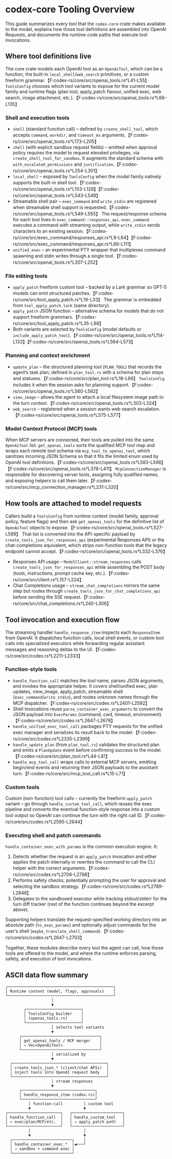 # codex-core Tooling Overview

This guide summarizes every tool that the `codex-core` crate makes available to
the model, explains how those tool definitions are assembled into OpenAI
Requests, and documents the runtime code paths that execute tool invocations.

## Where tool definitions live

The core crate models each OpenAI tool as an `OpenAiTool`, which can be a
function, the built-in `local_shell`/`web_search` primitives, or a custom
freeform grammar.【F:codex-rs/core/src/openai_tools.rs†L41-L55】 `ToolsConfig`
chooses which tool variants to expose for the current model family and runtime
flags (plan tool, apply_patch flavour, unified exec, web search, image
attachment, etc.).【F:codex-rs/core/src/openai_tools.rs†L66-L135】

### Shell and execution tools

* `shell` (standard function call) – defined by `create_shell_tool`, which
  accepts `command`, `workdir`, and `timeout_ms` arguments.【F:codex-rs/core/src/openai_tools.rs†L173-L205】
* `shell` (with explicit sandbox request fields) – emitted when approval policy
  requires the model to request elevated privileges, via
  `create_shell_tool_for_sandbox`. It augments the standard schema with
  `with_escalated_permissions` and `justification`.【F:codex-rs/core/src/openai_tools.rs†L254-L301】
* `local_shell` – exposed by `ToolsConfig` when the model family natively
  supports the built-in shell tool.【F:codex-rs/core/src/openai_tools.rs†L103-L128】【F:codex-rs/core/src/openai_tools.rs†L543-L548】
* Streamable shell pair – `exec_command` and `write_stdin` are registered when
  streamable shell support is requested.【F:codex-rs/core/src/openai_tools.rs†L549-L555】 The
  request/response schema for each tool lives in `exec_command::responses_api`.
  `exec_command` executes a command with streaming output, while `write_stdin`
  sends characters to an existing session.【F:codex-rs/core/src/exec_command/responses_api.rs†L9-L64】【F:codex-rs/core/src/exec_command/responses_api.rs†L66-L111】
* `unified_exec` – an experimental PTY wrapper that multiplexes command spawning
  and stdin writes through a single tool.【F:codex-rs/core/src/openai_tools.rs†L207-L252】

### File editing tools

* `apply_patch` freeform custom tool – backed by a Lark grammar so GPT-5 models
  can emit structured patches.【F:codex-rs/core/src/tool_apply_patch.rs†L19-L33】 The grammar is
  embedded from `tool_apply_patch.lark` (same directory).
* `apply_patch` JSON function – alternative schema for models that do not
  support freeform grammars.【F:codex-rs/core/src/tool_apply_patch.rs†L35-L98】
* Both variants are selected by `ToolsConfig` (model defaults or
  `include_apply_patch_tool`).【F:codex-rs/core/src/openai_tools.rs†L114-L133】【F:codex-rs/core/src/openai_tools.rs†L564-L573】

### Planning and context enrichment

* `update_plan` – the structured planning tool (`PLAN_TOOL`) that records the
  agent’s task plan; defined in `plan_tool.rs` with a schema for plan steps and
  statuses.【F:codex-rs/core/src/plan_tool.rs†L18-L66】 `ToolsConfig` includes it when the
  session asks for planning support.【F:codex-rs/core/src/openai_tools.rs†L560-L562】
* `view_image` – allows the agent to attach a local filesystem image path to the
  turn context.【F:codex-rs/core/src/openai_tools.rs†L303-L324】
* `web_search` – registered when a session wants web search escalation.【F:codex-rs/core/src/openai_tools.rs†L575-L577】

### Model Context Protocol (MCP) tools

When MCP servers are connected, their tools are pulled into the same
`OpenAiTool` list. `get_openai_tools` sorts the qualified MCP tool map and wraps
each remote tool schema via `mcp_tool_to_openai_tool`, which sanitizes incoming
JSON Schema so that it fits the limited enum used by OpenAI tool definitions.【F:codex-rs/core/src/openai_tools.rs†L583-L598】【F:codex-rs/core/src/openai_tools.rs†L378-L411】
`McpConnectionManager` is responsible for discovering server tools, assigning
fully qualified names, and exposing helpers to call them later.【F:codex-rs/core/src/mcp_connection_manager.rs†L231-L320】

## How tools are attached to model requests

Callers build a `ToolsConfig` from runtime context (model family, approval
policy, feature flags) and then ask `get_openai_tools` for the definitive list
of `OpenAiTool` objects to expose.【F:codex-rs/core/src/openai_tools.rs†L527-L599】 That list is
converted into the API-specific payload by `create_tools_json_for_responses_api`
(experimental Responses API) or the chat-completions equivalent, which strips
non-function tools that the legacy endpoint cannot accept.【F:codex-rs/core/src/openai_tools.rs†L332-L376】

* Responses API usage – `ModelClient::stream_responses` calls
  `create_tools_json_for_responses_api` while assembling the POST body (tools,
  instructions, prompt cache key, etc.).【F:codex-rs/core/src/client.rs†L157-L224】
* Chat Completions usage – `stream_chat_completions` mirrors the same step but
  routes through `create_tools_json_for_chat_completions_api` before sending the
  SSE request.【F:codex-rs/core/src/chat_completions.rs†L240-L306】

## Tool invocation and execution flow

The streaming handler `handle_response_item` inspects each `ResponseItem` from
OpenAI. It dispatches function calls, local shell events, or custom tool calls
into specialized executors while forwarding regular assistant messages and
reasoning deltas to the UI.【F:codex-rs/core/src/codex.rs†L2211-L2333】

### Function-style tools

* `handle_function_call` matches the tool name, parses JSON arguments, and
  invokes the appropriate helper. It covers shell/unified exec, plan updates,
  view_image, apply_patch, streamable shell (`exec_command`/`write_stdin`), and
  routes unknown names through the MCP dispatcher.【F:codex-rs/core/src/codex.rs†L2401-L2592】
* Shell invocations reuse `parse_container_exec_arguments` to convert the JSON
  payload into `ExecParams` (command, cwd, timeout, environment).【F:codex-rs/core/src/codex.rs†L2647-L2678】
* `handle_unified_exec_tool_call` packages PTY requests for the unified exec
  manager and serializes its result back to the model.【F:codex-rs/core/src/codex.rs†L2335-L2399】
* `handle_update_plan` (from `plan_tool.rs`) validates the structured plan and
  emits a `PlanUpdate` event before confirming success to the model.【F:codex-rs/core/src/plan_tool.rs†L44-L81】
* `handle_mcp_tool_call` wraps calls to external MCP servers, emitting begin/end
  events and returning their JSON payloads to the assistant turn.【F:codex-rs/core/src/mcp_tool_call.rs†L15-L71】

### Custom tools

Custom (non-function) tool calls – currently the freeform `apply_patch`
variant – go through `handle_custom_tool_call`, which reuses the exec pipeline
and converts the eventual function-style response into a custom tool output so
OpenAI can continue the turn with the right call ID.【F:codex-rs/core/src/codex.rs†L2595-L2644】

### Executing shell and patch commands

`handle_container_exec_with_params` is the common execution engine. It:
1. Detects whether the request is an `apply_patch` invocation and either applies
   the patch internally or rewrites the command to call the CLI helper with the
   correct arguments.【F:codex-rs/core/src/codex.rs†L2706-L2788】
2. Performs safety checks, potentially prompting the user for approval and
   selecting the sandbox strategy.【F:codex-rs/core/src/codex.rs†L2789-L2848】
3. Delegates to the sandboxed executor while tracking stdout/stderr for the turn
   diff tracker (rest of the function continues beyond the excerpt above).

Supporting helpers translate the request-specified working directory into an
absolute path (`to_exec_params`) and optionally adjust commands for the user’s
shell (`maybe_translate_shell_command`).【F:codex-rs/core/src/codex.rs†L2647-L2703】

Together, these modules describe every tool the agent can call, how those tools
are offered to the model, and where the runtime enforces parsing, safety, and
execution of tool invocations.

## ASCII data flow summary

```
┌──────────────────────────────────────────────┐
│ Runtime context (model, flags, approvals)    │
└──────────────────────────────────────────────┘
                    │
                    ▼
        ┌────────────────────────┐
        │ ToolsConfig builder    │
        │ (openai_tools.rs)      │
        └────────────────────────┘
                    │ selects tool variants
                    ▼
      ┌──────────────────────────────────┐
      │ get_openai_tools / MCP merger    │
      │ → Vec<OpenAiTool>                │
      └──────────────────────────────────┘
                    │ serialized by
                    ▼
  ┌─────────────────────────────────────────┐
  │ create_tools_json_* (client/chat APIs)  │
  │ inject tools into OpenAI request body   │
  └─────────────────────────────────────────┘
                    │ stream responses
                    ▼
      ┌────────────────────────────────┐
      │ handle_response_item (codex.rs)│
      └────────────────────────────────┘
          │ function-call         │ custom tool
          ▼                       ▼
┌───────────────────────┐   ┌──────────────────────┐
│ handle_function_call  │   │ handle_custom_tool   │
│ → exec/plan/MCP/etc.  │   │ → apply_patch path   │
└───────────────────────┘   └──────────────────────┘
          │                       │
          ▼                       ▼
  ┌──────────────────────────┐    │
  │ handle_container_exec_*  │◀───┘
  │ → sandbox + command exec │
  └──────────────────────────┘
```

